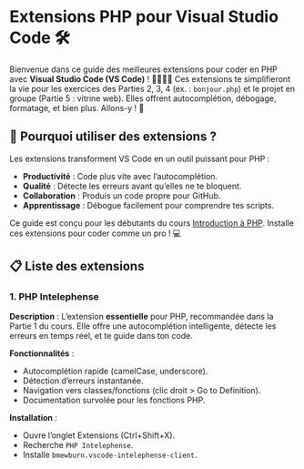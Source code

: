 # Extensions PHP pour Visual Studio Code 🛠️

Bienvenue dans ce guide des meilleures extensions pour coder en PHP avec **Visual Studio Code (VS Code)** ! 👨‍💻👩‍💻 Ces extensions te simplifieront la vie pour les exercices des Parties 2, 3, 4 (ex. : `bonjour.php`) et le projet en groupe (Partie 5 : vitrine web). Elles offrent autocomplétion, débogage, formatage, et bien plus. Allons-y ! 🚀

## 🌟 Pourquoi utiliser des extensions ?

Les extensions transforment VS Code en un outil puissant pour PHP :
- **Productivité** : Code plus vite avec l’autocomplétion.
- **Qualité** : Détecte les erreurs avant qu’elles ne te bloquent.
- **Collaboration** : Produis un code propre pour GitHub.
- **Apprentissage** : Débogue facilement pour comprendre tes scripts.

Ce guide est conçu pour les débutants du cours [Introduction à PHP](../php.md). Installe ces extensions pour coder comme un pro ! 💻

## 📋 Liste des extensions

### 1. PHP Intelephense

**Description** : L’extension **essentielle** pour PHP, recommandée dans la Partie 1 du cours. Elle offre une autocomplétion intelligente, détecte les erreurs en temps réel, et te guide dans ton code.

**Fonctionnalités** :
- Autocomplétion rapide (camelCase, underscore).
- Détection d’erreurs instantanée.
- Navigation vers classes/fonctions (clic droit > Go to Definition).
- Documentation survolée pour les fonctions PHP.

**Installation** :
- Ouvre l’onglet Extensions (Ctrl+Shift+X).
- Recherche `PHP Intelephense`.
- Installe `bmewburn.vscode-intelephense-client`.